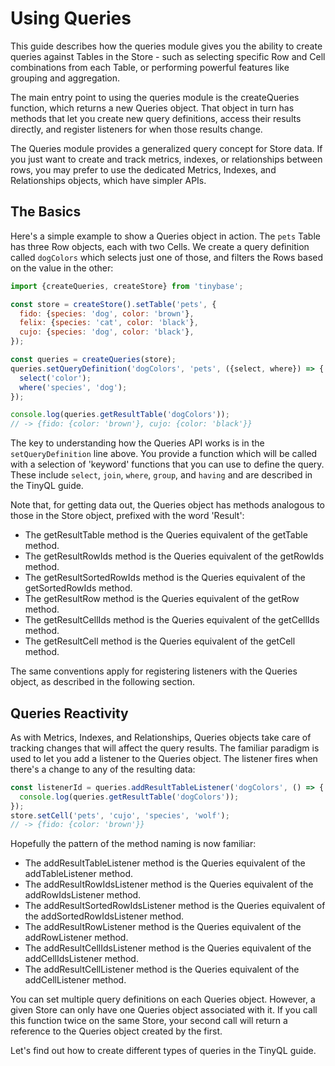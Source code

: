 # Using Queries

This guide describes how the queries module gives you the ability to create
queries against Tables in the Store - such as selecting specific Row and Cell
combinations from each Table, or performing powerful features like grouping and
aggregation.

The main entry point to using the queries module is the createQueries function,
which returns a new Queries object. That object in turn has methods that let you
create new query definitions, access their results directly, and register
listeners for when those results change.

The Queries module provides a generalized query concept for Store data. If you
just want to create and track metrics, indexes, or relationships between rows,
you may prefer to use the dedicated Metrics, Indexes, and Relationships objects,
which have simpler APIs.

## The Basics

Here's a simple example to show a Queries object in action. The `pets` Table has
three Row objects, each with two Cells. We create a query definition called
`dogColors` which selects just one of those, and filters the Rows based on the
value in the other:

```js
import {createQueries, createStore} from 'tinybase';

const store = createStore().setTable('pets', {
  fido: {species: 'dog', color: 'brown'},
  felix: {species: 'cat', color: 'black'},
  cujo: {species: 'dog', color: 'black'},
});

const queries = createQueries(store);
queries.setQueryDefinition('dogColors', 'pets', ({select, where}) => {
  select('color');
  where('species', 'dog');
});

console.log(queries.getResultTable('dogColors'));
// -> {fido: {color: 'brown'}, cujo: {color: 'black'}}
```

The key to understanding how the Queries API works is in the
`setQueryDefinition` line above. You provide a function which will be called
with a selection of 'keyword' functions that you can use to define the query.
These include `select`, `join`, `where`, `group`, and `having` and are described
in the TinyQL guide.

Note that, for getting data out, the Queries object has methods analogous to
those in the Store object, prefixed with the word 'Result':

- The getResultTable method is the Queries equivalent of the getTable method.
- The getResultRowIds method is the Queries equivalent of the getRowIds method.
- The getResultSortedRowIds method is the Queries equivalent of the getSortedRowIds method.
- The getResultRow method is the Queries equivalent of the getRow method.
- The getResultCellIds method is the Queries equivalent of the getCellIds method.
- The getResultCell method is the Queries equivalent of the getCell method.

The same conventions apply for registering listeners with the Queries object, as
described in the following section.

## Queries Reactivity

As with Metrics, Indexes, and Relationships, Queries objects take care of
tracking changes that will affect the query results. The familiar paradigm is
used to let you add a listener to the Queries object. The listener fires when
there's a change to any of the resulting data:

```js
const listenerId = queries.addResultTableListener('dogColors', () => {
  console.log(queries.getResultTable('dogColors'));
});
store.setCell('pets', 'cujo', 'species', 'wolf');
// -> {fido: {color: 'brown'}}
```

Hopefully the pattern of the method naming is now familiar:

- The addResultTableListener method is the Queries equivalent of the addTableListener method.
- The addResultRowIdsListener method is the Queries equivalent of the addRowIdsListener method.
- The addResultSortedRowIdsListener method is the Queries equivalent of the addSortedRowIdsListener method.
- The addResultRowListener method is the Queries equivalent of the addRowListener method.
- The addResultCellIdsListener method is the Queries equivalent of the addCellIdsListener method.
- The addResultCellListener method is the Queries equivalent of the addCellListener method.

You can set multiple query definitions on each Queries object. However, a given
Store can only have one Queries object associated with it. If you call this
function twice on the same Store, your second call will return a reference to
the Queries object created by the first.

Let's find out how to create different types of queries in the TinyQL guide.
